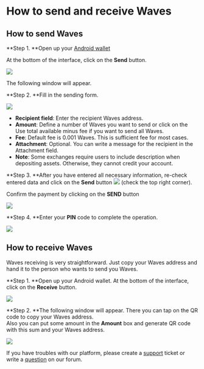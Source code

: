 # How to send and receive Waves

## **How to send Waves**

**Step 1. **Open up your [Android wallet](https://play.google.com/store/apps/details?id=com.wavesplatform.wallet)

At the bottom of the interface, click on the **Send** button.

![](/_assets/waves_transfers_android_01.png)

The following window will appear.

**Step 2. **Fill in the sending form.

![](/_assets/waves_transfers_android_02.png)

* **Recipient field**: Enter the recipient Waves address.
* **Amount**: Define a number of Waves you want to send or click on the Use total available minus fee if you want to send all Waves.
* **Fee**: Default fee is 0.001 Waves. This is sufficient fee for most cases.
* **Attachment**: Optional. You can write a message for the recipient in the Attachment field.
* **Note**: Some exchanges require users to include description when depositing assets. Otherwise, they cannot credit your account.

**Step 3. **After you have entered all necessary information, re-check entered data and click on the **Send** button ![](/_assets/waves_transfers_android_03.png) \(check the top right corner\).

Confirm the payment by clicking on the **SEND** button

![](/_assets/waves_transfers_android_04.png)

**Step 4. **Enter your **PIN** code to complete the operation.

![](/_assets/waves_transfers_android_05.png)

## **How to receive Waves**

Waves receiving is very straightforward. Just copy your Waves address and hand it to the person who wants to send you Waves.

**Step 1. **Open up your Android wallet. At the bottom of the interface, click on the **Receive** button.

![](/_assets/waves_transfers_android_06.png)

**Step 2. **The following window will appear. There you can tap on the QR code to copy your Waves address.  
Also you can put some amount in the **Amount** box and generate QR code with this sum and your Waves address.

![](/_assets/waves_transfers_android_07.png)

If you have troubles with our platform, please create a [support](https://support.wavesplatform.com/) ticket or write a [question](https://forum.wavesplatform.com/) on our forum.
